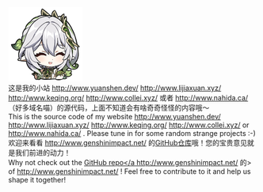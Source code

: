<img src="/img/nahida.png" alt="Cute Nahida!" width="150" height="150"><br />这是我的小站 http://www.yuanshen.dev/ http://www.lijiaxuan.xyz/ http://www.keqing.org/ http://www.collei.xyz/ 或者 http://www.nahida.ca/ （好多域名喵）的源代码，上面不知道会有啥奇奇怪怪的内容哦～<br />
This is the source code of my website http://www.yuanshen.dev/ http://www.lijiaxuan.xyz/ http://www.keqing.org/ http://www.collei.xyz/ or http://www.nahida.ca/ . Please tune in for some random strange projects :-)<br />
欢迎来看看 http://www.genshinimpact.net/ 的<a href="https://github.com/genshinimpact-net/genshinimpact.net">GitHub仓库</a>哦！您的宝贵意见就是我们前进的动力！<br />
Why not check out the <a href="https://github.com/genshinimpact-net/genshinimpact.net">GitHub repo</a http://www.genshinimpact.net/ 的> of http://www.genshinimpact.net/ ! Feel free to contribute to it and help us shape it together!
